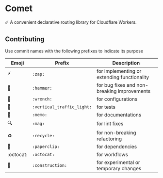 # Comet

☄️ A convenient declarative routing library for Cloudflare Workers.

## Contributing

Use commit names with the following prefixes to indicate its purpose

| Emoji                    | Prefix                     | Description                                     |
|--------------------------|----------------------------|-------------------------------------------------|
| :zap:                    | `:zap:`                    | for implementing or extending functionality     |
| :hammer:                 | `:hammer:`                 | for bug fixes and non-breaking improvements     |
| :wrench:                 | `:wrench:`                 | for configurations                              |
| :vertical_traffic_light: | `:vertical_traffic_light:` | for tests                                       |
| :memo:                   | `:memo:`                   | for documentations                              |
| :mag:                    | `:mag:`                    | for lint fixes                                  |
| :recycle:                | `:recycle:`                | for non-breaking refactoring                    |
| :paperclip:              | `:paperclip:`              | for dependencies                                |
| :octocat:                | `:octocat:`                | for workflows                                   |
| :construction:           | `:construction:`           | for experimental or temporary changes           |
